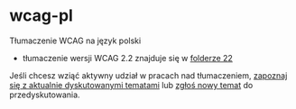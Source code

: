 # wcag-pl

Tłumaczenie WCAG na język polski

- tłumaczenie wersji WCAG 2.2 znajduje się w [folderze 22](https://github.com/rotnicki/wcag-pl/tree/master/22)

Jeśli chcesz wziąć aktywny udział w pracach nad tłumaczeniem, [zapoznaj się z aktualnie dyskutowanymi tematami](https://github.com/rotnicki/wcag-pl/issues) lub [zgłoś nowy temat](https://github.com/rotnicki/wcag-pl/issues/new) do przedyskutowania.

